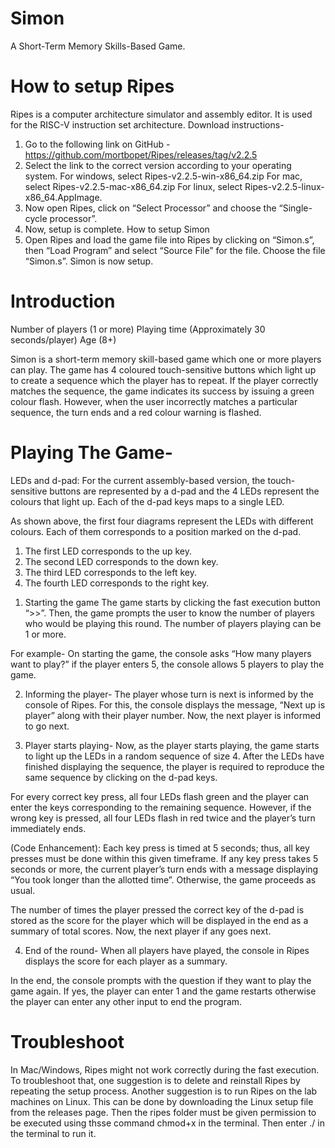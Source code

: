# Simon
A Short-Term Memory Skills-Based Game.

# How to setup Ripes
Ripes is a computer architecture simulator and assembly editor. It is used for the RISC-V instruction set architecture.
Download instructions-
1)	Go to the following link on GitHub -https://github.com/mortbopet/Ripes/releases/tag/v2.2.5
2)	Select the link to the correct version according to your operating system. 
For windows, select Ripes-v2.2.5-win-x86_64.zip 
For mac, select Ripes-v2.2.5-mac-x86_64.zip 
For linux, select Ripes-v2.2.5-linux-x86_64.AppImage.
3)	Now open Ripes, click on “Select Processor” and choose the “Single-cycle processor”.  
4)	Now, setup is complete.
How to setup Simon
1)	Open Ripes and load the game file into Ripes by clicking on “Simon.s”, then “Load Program” and select “Source File” for the file. Choose the file “Simon.s”.  Simon is now setup.

# Introduction
Number of players (1 or more)
Playing time (Approximately 30 seconds/player)
Age (8+) 

Simon is a short-term memory skill-based game which one or more players can play. The game has 4 coloured touch-sensitive buttons which light up to create a sequence which the player has to repeat. If the player correctly matches the sequence, the game indicates its success by issuing a green colour flash. However, when the user incorrectly matches a particular sequence, the turn ends and a red colour warning is flashed. 

# Playing The Game-
LEDs and d-pad:
For the current assembly-based version, the touch-sensitive buttons are represented by a d-pad and the 4 LEDs represent the colours that light up. Each of the d-pad keys maps to a single LED.

As shown above, the first four diagrams represent the LEDs with different colours. Each of them corresponds to a position marked on the d-pad. 
1)	The first LED corresponds to the up key.
2)	The second LED corresponds to the down key.
3)	The third LED corresponds to the left key.
4)	The fourth LED corresponds to the right key.

1.	Starting the game
The game starts by clicking the fast execution button “>>”. Then, the game prompts the user to know the number of players who would be playing this round. The number of players playing can be 1 or more.

For example- On starting the game, the console asks “How many players want to play?” if the player enters 5, the console allows 5 players to play the game.

2.	Informing the player-
The player whose turn is next is informed by the console of Ripes. For this, the console displays the message, “Next up is player” along with their player number. Now, the next player is informed to go next.

3.	Player starts playing-
Now, as the player starts playing, the game starts to light up the LEDs in a random sequence of size 4. After the LEDs have finished displaying the sequence, the player is required to reproduce the same sequence by clicking on the d-pad keys. 
 
For every correct key press, all four LEDs flash green and the player can enter the keys corresponding to the remaining sequence. However, if the wrong key is pressed, all four LEDs flash in red twice and the player’s turn immediately ends. 
 
(Code Enhancement): Each key press is timed at 5 seconds; thus, all key presses must be done within this given timeframe. If any key press takes 5 seconds or more, the current player’s turn ends with a message displaying “You took longer than the allotted time”. Otherwise, the game proceeds as usual.

The number of times the player pressed the correct key of the d-pad is stored as the score for the player which will be displayed in the end as a summary of total scores. Now, the next player if any goes next.

4.	End of the round-
When all players have played, the console in Ripes displays the score for each player as a summary. 

In the end, the console prompts with the question if they want to play the game again. If yes, the player can enter 1 and the game restarts otherwise the player can enter any other input to end the program.

# Troubleshoot
In Mac/Windows, Ripes might not work correctly during the fast execution.
To troubleshoot that, one suggestion is to delete and reinstall Ripes by repeating the setup process.
Another suggestion is to run Ripes on the lab machines on Linux. This can be done by downloading the Linux setup file from the releases page. Then the ripes folder must be given permission to be executed using thsse command chmod+x in the terminal. Then enter ./<name of the file>  in the terminal to run it.
